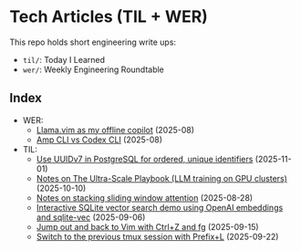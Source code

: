 # Tech Articles (TIL + WER)

This repo holds short engineering write ups:
- `til/`: Today I Learned
- `wer/`: Weekly Engineering Roundtable

## Index
- WER:
  - [Llama.vim as my offline copilot](wer/2025-08_wer_llama-vim-offline-copilot-alternative.md) (2025-08)
  - [Amp CLI vs Codex CLI](wer/2025-08_wer_amp-cli-vs-codex-cli.md) (2025-08)
- TIL:
  - [Use UUIDv7 in PostgreSQL for ordered, unique identifiers](til/2025-11-01_til_uuidv7-postgresql.md) (2025-11-01)
  - [Notes on The Ultra-Scale Playbook (LLM training on GPU clusters)](til/2025-10-10_til_ultrascale-playbook-notes.md) (2025-10-10)
  - [Notes on stacking sliding window attention](til/2025-08-28_til_stacking-swa-notes.md) (2025-08-28)
  - [Interactive SQLite vector search demo using OpenAI embeddings and sqlite-vec](til/2025-09-06_til_sqlite-vec-openai-embeddings.md) (2025-09-06)
  - [Jump out and back to Vim with Ctrl+Z and fg](til/2025-09-15_til_ctrl-z-fg-vim.md) (2025-09-15)
  - [Switch to the previous tmux session with Prefix+L](til/2025-09-22_til_tmux-prefix-l-previous-session.md) (2025-09-22)
